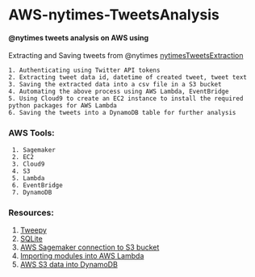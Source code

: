 # AWS-nytimes-TweetsAnalysis
#### @nytimes tweets analysis on AWS using <br>
Extracting and Saving tweets from @nytimes [nytimesTweetsExtraction](nytimesTweetExtraction.ipynb)
```
1. Authenticating using Twitter API tokens
2. Extracting tweet data id, datetime of created tweet, tweet text
3. Saving the extracted data into a csv file in a S3 bucket
4. Automating the above process using AWS Lambda, EventBridge
5. Using Cloud9 to create an EC2 instance to install the required python packages for AWS Lambda
6. Saving the tweets into a DynamoDB table for further analysis
```

### AWS Tools:
```
 1. Sagemaker
 2. EC2
 3. Cloud9
 4. S3
 5. Lambda
 6. EventBridge
 7. DynamoDB
```

### Resources:
1. [Tweepy](https://docs.tweepy.org/en/stable/index.html)
2. [SQLite](https://docs.python.org/3/library/sqlite3.html)
3. [AWS Sagemaker connection to S3 bucket](https://docs.aws.amazon.com/sagemaker/latest/dg/automatic-model-tuning-ex-notebook.html)
4. [Importing modules into AWS Lambda](https://aws.amazon.com/premiumsupport/knowledge-center/lambda-import-module-error-python/)
5. [AWS S3 data into DynamoDB](https://aws-dojo.com/excercises/excercise39/)
